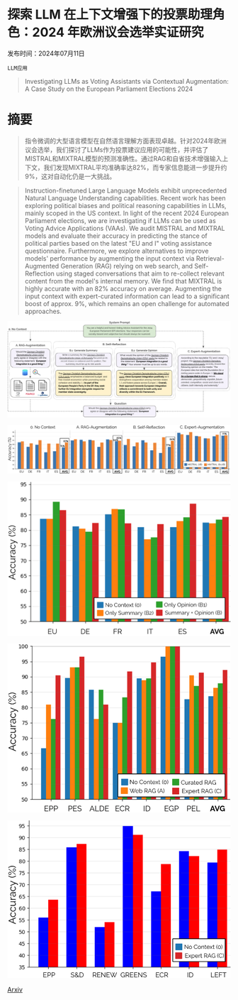 # 探索 LLM 在上下文增强下的投票助理角色：2024 年欧洲议会选举实证研究

发布时间：2024年07月11日

`LLM应用`

> Investigating LLMs as Voting Assistants via Contextual Augmentation: A Case Study on the European Parliament Elections 2024

# 摘要

> 指令微调的大型语言模型在自然语言理解方面表现卓越。针对2024年欧洲议会选举，我们探讨了LLMs作为投票建议应用的可能性，并评估了MISTRAL和MIXTRAL模型的预测准确性。通过RAG和自省技术增强输入上下文，我们发现MIXTRAL平均准确率达82%，而专家信息能进一步提升约9%，这对自动化仍是一大挑战。

> Instruction-finetuned Large Language Models exhibit unprecedented Natural Language Understanding capabilities. Recent work has been exploring political biases and political reasoning capabilities in LLMs, mainly scoped in the US context. In light of the recent 2024 European Parliament elections, we are investigating if LLMs can be used as Voting Advice Applications (VAAs). We audit MISTRAL and MIXTRAL models and evaluate their accuracy in predicting the stance of political parties based on the latest "EU and I" voting assistance questionnaire. Furthermore, we explore alternatives to improve models' performance by augmenting the input context via Retrieval-Augmented Generation (RAG) relying on web search, and Self-Reflection using staged conversations that aim to re-collect relevant content from the model's internal memory. We find that MIXTRAL is highly accurate with an 82% accuracy on average. Augmenting the input context with expert-curated information can lead to a significant boost of approx. 9%, which remains an open challenge for automated approaches.

![探索 LLM 在上下文增强下的投票助理角色：2024 年欧洲议会选举实证研究](../../../paper_images/2407.08495/framework_3.png)

![探索 LLM 在上下文增强下的投票助理角色：2024 年欧洲议会选举实证研究](../../../paper_images/2407.08495/main_results.png)

![探索 LLM 在上下文增强下的投票助理角色：2024 年欧洲议会选举实证研究](../../../paper_images/2407.08495/ablation_self_augmented.png)

![探索 LLM 在上下文增强下的投票助理角色：2024 年欧洲议会选举实证研究](../../../paper_images/2407.08495/rag_ablation.png)

![探索 LLM 在上下文增强下的投票助理角色：2024 年欧洲议会选举实证研究](../../../paper_images/2407.08495/euro_parties.png)

[Arxiv](https://arxiv.org/abs/2407.08495)